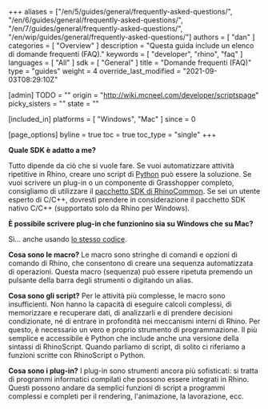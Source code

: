﻿+++
aliases = ["/en/5/guides/general/frequently-asked-questions/", "/en/6/guides/general/frequently-asked-questions/", "/en/7/guides/general/frequently-asked-questions/", "/en/wip/guides/general/frequently-asked-questions/"]
authors = [ "dan" ]
categories = [ "Overview" ]
description = "Questa guida include un elenco di domande frequenti (FAQ)."
keywords = [ "developer", "rhino", "faq" ]
languages = [ "All" ]
sdk = [ "General" ]
title = "Domande frequenti (FAQ)"
type = "guides"
weight = 4
override_last_modified = "2021-09-03T08:29:10Z"

[admin]
TODO = ""
origin = "http://wiki.mcneel.com/developer/scriptspage"
picky_sisters = ""
state = ""

[included_in]
platforms = [ "Windows", "Mac" ]
since = 0

[page_options]
byline = true
toc = true
toc_type = "single"
+++


**Quale SDK è adatto a me?**

Tutto dipende da ciò che si vuole fare.  Se vuoi automatizzare attività ripetitive in Rhino, creare uno script di [Python](/guides/#rhinopython) può essere la soluzione.  Se vuoi scrivere un plug-in o un componente di Grasshopper completo, consigliamo di utilizzare il [pacchetto SDK di RhinoCommon](/guides/rhinocommon/what-is-rhinocommon/).  Se sei un utente esperto di C/C++, dovresti prendere in considerazione il pacchetto SDK nativo C/C++ (supportato solo da Rhino per Windows).

**È possibile scrivere plug-in che funzionino sia su Windows che su Mac?**

Sì... anche usando [lo stesso codice](/guides/rhinocommon/what-is-rhinocommon/).

**Cosa sono le macro?**
Le macro sono stringhe di comandi e opzioni di comando di Rhino, che consentono di creare una sequenza automatizzata di operazioni.  Questa macro (sequenza) può essere ripetuta premendo un pulsante della barra degli strumenti o digitando un alias.

**Cosa sono gli script?**
Per le attività più complesse, le macro sono insufficienti.  Non hanno la capacità di eseguire calcoli complessi, di memorizzare e recuperare dati, di analizzarli e di prendere decisioni condizionate, né di entrare in profondità nei meccanismi interni di Rhino.  Per questo, è necessario un vero e proprio strumento di programmazione.  Il più semplice e accessibile è Python che include anche una versione della sintassi di RhinoScript.  Quando parliamo di script, di solito ci riferiamo a funzioni scritte con RhinoScript o Python.

**Cosa sono i plug-in?**
I plug-in sono strumenti ancora più sofisticati: si tratta di programmi informatici compilati che possono essere integrati in Rhino.  Questi possono andare da semplici funzioni di script a programmi complessi e completi per il rendering, l'animazione, la lavorazione, ecc.
